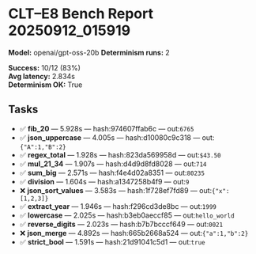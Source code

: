 # CLT–E8 Bench Report 20250912_015919

**Model:** openai/gpt-oss-20b
**Determinism runs:** 2

**Success:** 10/12 (83%)  
**Avg latency:** 2.834s  
**Determinism OK:** True

## Tasks

- ✅ **fib_20** — 5.928s — hash:974607ffab6c — out:`6765`
- ✅ **json_uppercase** — 4.005s — hash:d10080c9c318 — out:`{"A":1,"B":2}`
- ✅ **regex_total** — 1.928s — hash:823da569958d — out:`$43.50`
- ✅ **mul_21_34** — 1.907s — hash:d4d9d8fd8028 — out:`714`
- ✅ **sum_big** — 2.571s — hash:f4e4d02a8351 — out:`80235`
- ✅ **division** — 1.604s — hash:a1347258b4f9 — out:`9`
- ❌ **json_sort_values** — 3.583s — hash:1f728ef7fd89 — out:`{"x":[1,2,3]}`
- ✅ **extract_year** — 1.946s — hash:f296cd3de8bc — out:`1999`
- ✅ **lowercase** — 2.025s — hash:b3eb0aeccf85 — out:`hello_world`
- ✅ **reverse_digits** — 2.023s — hash:b7b7bcccf649 — out:`0021`
- ❌ **json_merge** — 4.892s — hash:665b2668a524 — out:`{"a":1,"b":2}`
- ✅ **strict_bool** — 1.591s — hash:21d91041c5d1 — out:`true`